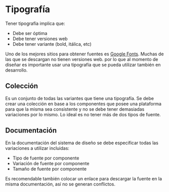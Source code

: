 # Tipografía

Tener tipografía implica que:

- Debe ser óptima
- Debe tener versiones web
- Debe tener variante (bold, itálica, etc)

Uno de los mejores sitios para obtener fuentes es [Google Fonts](https://fonts.google.com). Muchas de las que se descargan no tienen versiones web. por lo que al momento de diseñar es importante usar una tipografía que se pueda utilizar también en desarrollo.

## Colección

Es un conjunto de todas las variantes que tiene una tipografía. Se debe crear una colección en base a los componentes que posee una plataforma para que la misma sea consistente y no se debe tener demasiadas variaciones por lo mismo. Lo ideal es no tener más de dos tipos de fuente.

## Documentación

En la documentación del sistema de diseño se debe especificar todas las variaciones a utilizar incluidas:

- Tipo de fuente por componente
- Variación de fuente por componente
- Tamaño de fuente por componente

Es recomendable también colocar un enlace para descargar la fuente en la misma documentación, así no se generan conflictos.
